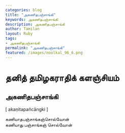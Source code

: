 ```yaml
---  
categories: blog  
title: "அகணிதபஞ்சாங்கி"
keywords: அகணிதபஞ்சாங்கி  
description: அகணிதபஞ்சாங்கி
author: Tamilan  
layout: Ruby  
tags:     
- அகணிதபஞ்சாங்கி
permalink: "அகணிதபஞ்சாங்கி"  
featured: /images/noolkal_96_6.png  
--- 
```

# தனித் தமிழகராதிக் களஞ்சியம்
## அகணிதபஞ்சாங்கி

[ akaṇitapañcāngki ]  
  
கணியாதபஞ்சாங்கஞ்சொல்வோன்  
கணியாது பஞ்சாங்கஞ் சொல்வோன்